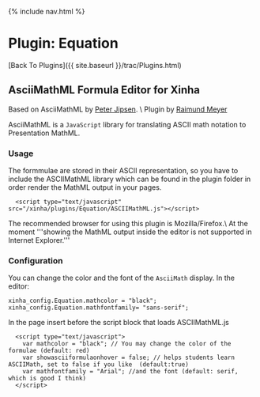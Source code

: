 {% include nav.html %}

# Plugin: Equation

[Back To Plugins]({{ site.baseurl }}/trac/Plugins.html)

## AsciiMathML Formula Editor for Xinha

Based on AsciiMathML by [Peter Jipsen](http://www.chapman.edu/~jipsen). \\
Plugin by [Raimund Meyer](http://xinha.raimundmeyer.de)

AsciiMathML is a `JavaScript` library for translating ASCII math notation to Presentation MathML.

### Usage
 The formmulae are stored in their ASCII representation, so you have to include the 
 ASCIIMathML library which can be found in the plugin folder in order render the MathML output in your pages. 
 

```
  <script type="text/javascript" src="/xinha/plugins/Equation/ASCIIMathML.js"></script>
```


 The recommended browser for using this plugin is Mozilla/Firefox.\\
 At the moment '''showing the MathML output inside the editor is not supported in Internet Explorer.'''

### Configuration
You can change the color and the font of the `AsciiMath` display.
In the editor:

```
xinha_config.Equation.mathcolor = "black";
xinha_config.Equation.mathfontfamily= "sans-serif";
```

In the page insert before the script block that loads ASCIIMathML.js

```
  <script type="text/javascript">
    var mathcolor = "black"; // You may change the color of the formulae (default: red)
    var showasciiformulaonhover = false; // helps students learn ASCIIMath, set to false if you like  (default:true)
    var mathfontfamily = "Arial"; //and the font (default: serif, which is good I think)
  </script>
```

